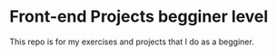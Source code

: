 # Front-end Projects begginer level
This repo is for my exercises and projects that I do as a begginer.
